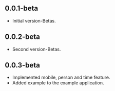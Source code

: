 ## 0.0.1-beta

- Initial version-Betas.

## 0.0.2-beta

- Second version-Betas.

## 0.0.3-beta

- Implemented mobile, person and time feature.
- Added example to the example application.
